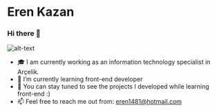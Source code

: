 # Eren Kazan
### Hi there 👋


![alt-text](https://i.pinimg.com/originals/37/88/f5/3788f590a3342071e16957d047bc43d3.gif)


- 🎓 I am currently working as an information technology specialist in Arçelik.
- 🔭 I’m currently learning front-end developer
- 🌱 You can stay tuned to see the projects I developed while learning front-end :)
- 📫 Feel free to reach me out from: eren1481@hotmail.com
